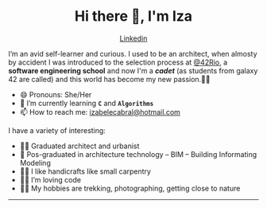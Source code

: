 <h1 align="center">Hi there 👋, I'm Iza</h1>
<p align="center">
  <a href="https://www.linkedin.com/in/izabele-cabral-963534116/">Linkedin</a>
</p>


I’m an avid self-learner and curious. I used to be an architect, when almosty by accident I was introduced to the selection process at [@42Rio](https://42.rio/), a **software engineering school** and now I'm a ***cadet*** (as students from galaxy 42 are called) and this world has become my new passion.👩‍💻

-	😄 Pronouns: She/Her
-	🌱 I’m currently learning **`C`** and **`Algorithms`**
-	📫 How to reach me: izabelecabral@hotmail.com

I have a variety of interesting: 
-	👩‍🎓 Graduated architect and urbanist
-	🏩 Pos-graduated in architecture technology – BIM – Building Informating Modeling  
-	👩‍🔧 I like handicrafts like small carpentry 
-	👩‍💻 I’m loving code
-	🚶‍♀️ My hobbies are trekking, photographing, getting close to nature
---

